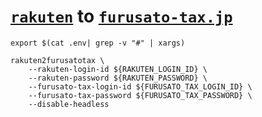 # [`rakuten`](https://www.rakuten.co.jp/) to [`furusato-tax.jp`](https://www.furusato-tax.jp/)

```shell
export $(cat .env| grep -v "#" | xargs)
```

```shell
rakuten2furusatotax \
    --rakuten-login-id ${RAKUTEN_LOGIN_ID} \
    --rakuten-password ${RAKUTEN_PASSWORD} \
    --furusato-tax-login-id ${FURUSATO_TAX_LOGIN_ID} \
    --furusato-tax-password ${FURUSATO_TAX_PASSWORD} \
    --disable-headless
```
